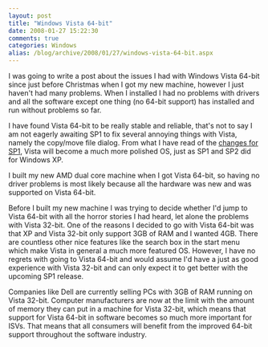 ```yaml
---
layout: post
title: "Windows Vista 64-bit"
date: 2008-01-27 15:22:30
comments: true
categories: Windows
alias: /blog/archive/2008/01/27/windows-vista-64-bit.aspx
---
```


I was going to write a post about the issues I had with Windows Vista 64-bit since just before Christmas when I got my new machine,
however I just haven't had many problems. When I installed I had no problems with drivers and all the software except one thing
(no 64-bit support) has installed and run without problems so far.

I have found Vista 64-bit to be really stable and reliable, that's not to say I am not eagerly awaiting SP1 to fix several annoying
things with Vista, namely the copy/move file dialog. From what I have read of the [changes for SP1][1], Vista will become a much
more polished OS, just as SP1 and SP2 did for Windows XP.

I built my new AMD dual core machine when I got Vista 64-bit, so having no driver problems is most likely because all the hardware
was new and was supported on Vista 64-bit.

Before I built my new machine I was trying to decide whether I'd jump to Vista 64-bit with all the horror stories I had heard, let
alone the problems with Vista 32-bit. One of the reasons I decided to go with Vista 64-bit was that XP and Vista 32-bit only support
3GB of RAM and I wanted 4GB. There are countless other nice features like the search box in the start menu which make Vista in general
a much more featured OS. However, I have no regrets with going to Vista 64-bit and would assume I'd have a just as good experience with
Vista 32-bit and can only expect it to get better with the upcoming SP1 release.

Companies like Dell are currently selling PCs with 3GB of RAM running on Vista 32-bit. Computer manufacturers are now at the limit with
the amount of memory they can put in a machine for Vista 32-bit, which means that support for Vista 64-bit in software becomes so much
more important for ISVs. That means that all consumers will benefit from the improved 64-bit support throughout the software industry.

[1]: http://technet2.microsoft.com/windowsvista/en/library/005f921e-f706-401e-abb5-eec42ea0a03e1033.mspx?mfr=true
